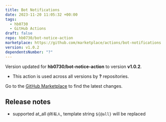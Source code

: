 ```yaml
---
title: Bot Notifications
date: 2023-11-20 11:05:32 +00:00
tags:
  - hb0730
  - GitHub Actions
draft: false
repo: hb0730/bot-notice-action
marketplace: https://github.com/marketplace/actions/bot-notifications
version: v1.0.2
dependentsNumber: "?"
---
```



Version updated for **hb0730/bot-notice-action** to version **v1.0.2**.
- This action is used across all versions by **?** repositories.

Go to the [GitHub Marketplace](https://github.com/marketplace/actions/bot-notifications) to find the latest changes.

## Release notes

* supported at_all `@所有人`, template string `${@all}` will be replaced
